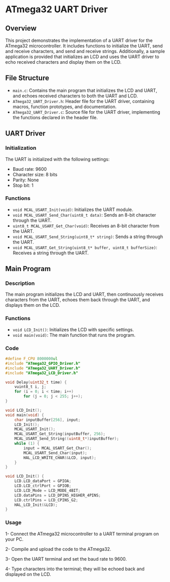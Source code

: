 # ATmega32 UART Driver

## Overview

This project demonstrates the implementation of a UART driver for the ATmega32 microcontroller. It includes functions to initialize the UART, send and receive characters, and send and receive strings. Additionally, a sample application is provided that initializes an LCD and uses the UART driver to echo received characters and display them on the LCD.

## File Structure

- `main.c`: Contains the main program that initializes the LCD and UART, and echoes received characters to both the UART and LCD.
- `ATmega32_UART_Driver.h`: Header file for the UART driver, containing macros, function prototypes, and documentation.
- `ATmega32_UART_Driver.c`: Source file for the UART driver, implementing the functions declared in the header file.

## UART Driver

### Initialization

The UART is initialized with the following settings:
- Baud rate: 9600
- Character size: 8 bits
- Parity: None
- Stop bit: 1

### Functions

- `void MCAL_USART_Init(void)`: Initializes the UART module.
- `void MCAL_USART_Send_Char(uint8_t data)`: Sends an 8-bit character through the UART.
- `uint8_t MCAL_USART_Get_Char(void)`: Receives an 8-bit character from the UART.
- `void MCAL_USART_Send_String(uint8_t* string)`: Sends a string through the UART.
- `void MCAL_USART_Get_String(uint8_t* buffer, uint8_t bufferSize)`: Receives a string through the UART.

## Main Program

### Description

The main program initializes the LCD and UART, then continuously receives characters from the UART, echoes them back through the UART, and displays them on the LCD.

### Functions

- `void LCD_Init()`: Initializes the LCD with specific settings.
- `void main(void)`: The main function that runs the program.

### Code

```c
#define F_CPU 8000000ul
#include "ATmega32_GPIO_Driver.h"
#include "ATmega32_UART_Driver.h"
#include "ATmega32_LCD_Driver.h"

void Delay(uint32_t time) {
    vuint8_t i, j;
    for (i = 0; i < time; i++)
        for (j = 0; j < 255; j++);
}

void LCD_Init();
void main(void) {
    char inputBuffer[256], input;
    LCD_Init();
    MCAL_USART_Init();
    MCAL_USART_Get_String(inputBuffer, 256);
    MCAL_USART_Send_String((uint8_t*)inputBuffer);
    while (1) {
        input = MCAL_USART_Get_Char();
        MCAL_USART_Send_Char(input);
        HAL_LCD_WRITE_CHAR(&LCD, input);
    }
}

void LCD_Init() {
    LCD.LCD_dataPort = GPIOA;
    LCD.LCD_ctrlPort = GPIOB;
    LCD.LCD_Mode = LCD_MODE_4BIT;
    LCD.dataPins = LCD_DPINS_HIGHER_4PINS;
    LCD.ctrlPins = LCD_CPINS_G2;
    HAL_LCD_Init(&LCD);
}
```
### Usage
1- Connect the ATmega32 microcontroller to a UART terminal program on your PC.

2- Compile and upload the code to the ATmega32.

3- Open the UART terminal and set the baud rate to 9600.

4- Type characters into the terminal; they will be echoed back and displayed on the LCD.
